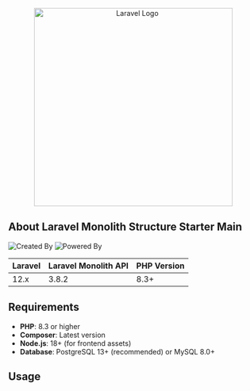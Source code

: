 <p align="center"><a href="https://laravel.com" target="_blank"><img src="https://raw.githubusercontent.com/laravel/art/master/logo-lockup/5%20SVG/2%20CMYK/1%20Full%20Color/laravel-logolockup-cmyk-red.svg" width="400" alt="Laravel Logo"></a></p>


## About Laravel Monolith Structure Starter Main

![Created By](https://img.shields.io/badge/Created%20By-Al%20Ayubi-brightgreen)
![Powered By](https://img.shields.io/badge/Powered%20By-Al%20Ansar-blue)

Laravel  | Laravel Monolith API | PHP Version
:---------|:----------------------|:------------
 12.x     | 3.8.2                 | 8.3+

## Requirements

- **PHP**: 8.3 or higher
- **Composer**: Latest version  
- **Node.js**: 18+ (for frontend assets)
- **Database**: PostgreSQL 13+ (recommended) or MySQL 8.0+

## Usage

